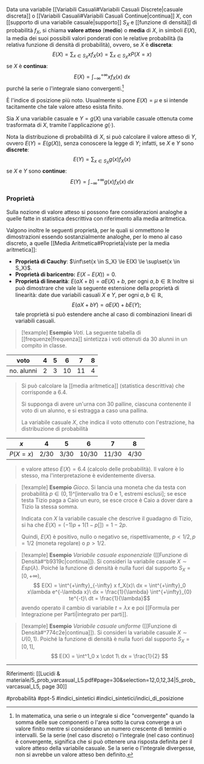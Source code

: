Data una variabile [[Variabili Casuali#Variabili Casuali Discrete|casuale discreta]] o [[Variabili Casuali#Variabili Casuali Continue|continua]] $X$, con [[supporto di una variabile casuale|supporto]] $S_X$ e [[funzione di densità]] di probabilità $f_X$, si chiama **valore atteso** (**medio**) o **media** di $X$, in simboli $E(X)$, la media dei suoi possibili valori ponderati con le relative probabilità (la relativa funzione di densità di probabilità), ovvero,
 se $X$ è **discreta**: $$E(X) = \sum_{x \in S_X} x f_X(x) = \sum_{x \in S_X} xP(X = x)$$se $X$ è **continua**: $$E(X) = \int^{+\infty}_{-\infty} x f_X (x)\ dx$$purché la serie o l'integrale siano convergenti.[^nota1]

È l'indice di posizione più noto. Usualmente si pone $E(X) = \mu$ e si intende tacitamente che tale valore atteso esista finito.

Sia $X$ una variabile casuale e $Y = g(X)$ una variabile casuale ottenuta come trasformata di $X$, tramite l'applicazione $g(\cdot)$.

Nota la distribuzione di probabilità di $X$, si può calcolare il valore atteso di $Y$, ovvero $E(Y) = E(g(X))$, senza conoscere la legge di $Y$; infatti, 
se $X$ e $Y$ sono **discrete**: $$E(Y) = \sum_{x \in S_X} g(x)f_X(x)$$se $X$ e $Y$ sono **continue**: $$ E(Y) = \int^{+\infty}_{-\infty} g(x) f_X(x)\ dx $$
### Proprietà

Sulla nozione di valore atteso si possono fare considerazioni analoghe a quelle fatte in statistica descrittiva con riferimento alla media aritmetica.

Valgono inoltre le seguenti proprietà, per le quali si ommettono le dimostrazioni essendo sostanzialmente analoghe, per lo meno al caso discreto, a quelle [[Media Aritmetica#Proprietà|viste per la media aritmetica]]:

* **Proprietà di Cauchy**: $\inf\set{x \in S_X} \le E(X) \le \sup\set{x \in S_X}$.
* **Proprietà di baricentro:** $E(X-E(X)) = 0$.
* **Proprietà di linearità**: $E(aX+b) = aE(X)+b$, per ogni $a,b \in \mathbb{R}$
Inoltre si può dimostrare che vale la seguente estensione della proprietà di linearità: date due variabili casuali $X$ e $Y$, per ogni $a,b \in \mathbb{R}$, $$E(aX+bY) = aE(X)+bE(Y);$$tale proprietà si può estendere anche al caso di combinazioni lineari di variabili casuali.

>[!example] **Esempio**
>*Voti*. La seguente tabella di [[frequenze|frequenza]] sintetizza i voti ottenuti da 30 alunni in un compito in classe.
>
| voto | 4 | 5 | 6 | 7 | 8 |
| ---- | ---- | ---- | ---- | ---- | ---- |
| no. alunni | 2 | 3 | 10 | 11 | 4 |
>
>Si può calcolare la [[media aritmetica]] (statistica descrittiva) che corrisponde a 6.4.
>
>Si supponga di avere un'urna con 30 palline, ciascuna contenente il voto di un alunno, e si estragga a caso una pallina.
>
>La variabile casuale $X$, che indica il voto ottenuto con l'estrazione, ha distribuzione di probabilità
>
| $x$ | 4 | 5 | 6 | 7 | 8 |
| ---- | ---- | ---- | ---- | ---- | ---- |
| $P(X=x)$ | 2/30 | 3/30 | 10/30 | 11/30 | 4/30 |
>
>e valore atteso $E(X) = 6.4$ (calcolo delle probabilità). Il valore è lo stesso, ma l'interpretazione è evidentemente diversa.

>[!example] **Esempio**
>*Gioco*. Si lancia una moneta che da testa con probabilità $p \in (0,1)$^[intervallo tra 0 e 1, estremi esclusi]; se esce testa Tizio paga a Caio un euro, se esce croce è Caio a dover dare a Tizio la stessa somma.
>
>Indicata con $X$ la variabile casuale che descrive il guadagno di Tizio, si ha che $E(X) = (-1)p + 1(1-p[]) = 1-2p$.
>
>Quindi, $E(X)$ è positivo, nullo o negativo se, rispettivamente, $p \lt 1/2, p = 1/2$ (moneta regolare) o $p \gt 1/2$.

>[!example] **Esempio**
>*Variabile casuale esponenziale* ([[Funzione di Densità#^b9319c|continua]]). Si consideri la variabile casuale $X \sim Esp(\lambda)$. Poiché la funzione di densità è nulla fuori dal supporto $S_X = [0, +\infty)$, $$ E(X) = \int^{+\infty}_{-\infty} x f_X(x)\ dx = \int^{+\infty}_0 x\lambda e^{-\lambda x}\ dx = \frac{1}{\lambda} \int^{+\infty}_{0} te^{-t}\ dt = \frac{1}{\lambda}$$
>avendo operato il cambio di variabile $t = \lambda x$ e poi [[Formula per Integrazione per Parti|integrato per parti]].

>[!example] **Esempio**
>*Variabile casuale uniforme* ([[Funzione di Densità#^774c2e|continua]]). Si consideri la variabile casuale $X \sim U(0,1)$. Poiché la funzione di densità è nulla fuori dal supporto $S_X = [0,1]$, $$ E(X) = \int^1_0 x \cdot 1\ dx = \frac{1}{2} $$

***
Riferimenti:
[[Lucidi & materiale/5_prob_varcasual_L5.pdf#page=30&selection=12,0,12,34|5_prob_varcasual_L5, page 30]]

[^nota1]: In matematica, una serie o un integrale si dice "convergente" quando la somma delle sue componenti o l'area sotto la curva converge a un valore finito mentre si considerano un numero crescente di termini o intervalli. Se la serie (nel caso discreto) o l'integrale (nel caso continuo) è convergente, significa che si può ottenere una risposta definita per il valore atteso della variabile casuale. Se la serie o l'integrale divergesse, non si avrebbe un valore atteso ben definito.

#probabilità 
#ppt-5 
#indici_sintetici 
#indici_sintetici/indici_di_posizione 